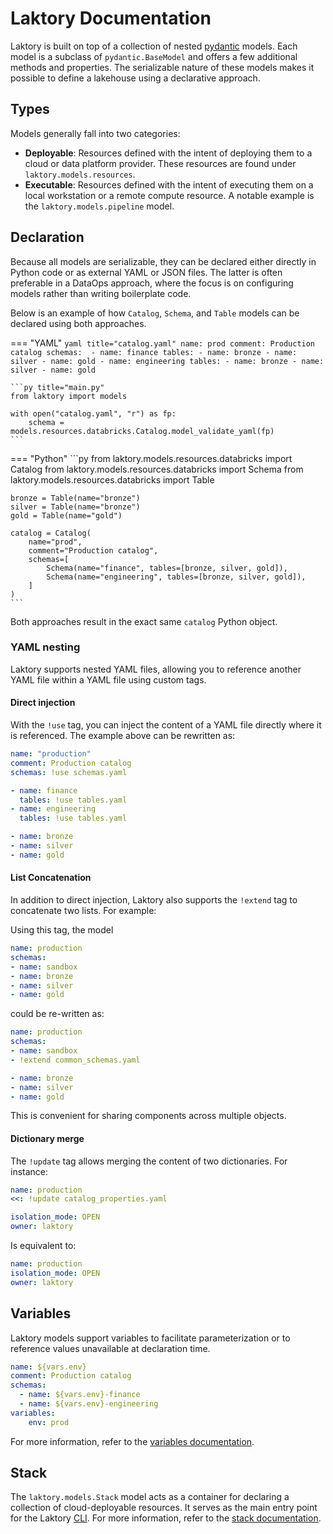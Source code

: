 # Laktory Documentation

Laktory is built on top of a collection of nested [pydantic](https://docs.pydantic.dev/latest/concepts/models/) models. 
Each model is a subclass of `pydantic.BaseModel` and offers a few additional methods and properties. 
The serializable nature of these models makes it possible to define a lakehouse using a declarative approach.

## Types
Models generally fall into two categories:

- **Deployable**: Resources defined with the intent of deploying them to a cloud or data platform provider. These resources are found under `laktory.models.resources`.
- **Executable**: Resources defined with the intent of executing them on a local workstation or a remote compute resource. A notable example is the `laktory.models.pipeline` model.

## Declaration
Because all models are serializable, they can be declared either directly in Python code or as external YAML or JSON files.
The latter is often preferable in a DataOps approach, where the focus is on configuring models rather than writing boilerplate code.

Below is an example of how `Catalog`, `Schema`, and `Table` models can be declared using both approaches.


=== "YAML"
    ```yaml title="catalog.yaml"
    name: prod
    comment: Production catalog
    schemas: 
      - name: finance
        tables:
          - name: bronze
          - name: silver
          - name: gold
      - name: engineering
        tables:
          - name: bronze
          - name: silver
          - name: gold
    ```
    
    ```py title="main.py"
    from laktory import models
    
    with open("catalog.yaml", "r") as fp:
        schema = models.resources.databricks.Catalog.model_validate_yaml(fp)
    ```

=== "Python"
    ```py
    from laktory.models.resources.databricks import Catalog
    from laktory.models.resources.databricks import Schema
    from laktory.models.resources.databricks import Table
    
    bronze = Table(name="bronze")
    silver = Table(name="bronze")
    gold = Table(name="gold")
    
    catalog = Catalog(
        name="prod",
        comment="Production catalog",
        schemas=[
            Schema(name="finance", tables=[bronze, silver, gold]),
            Schema(name="engineering", tables=[bronze, silver, gold]),
        ]
    )
    ```

Both approaches result in the exact same `catalog` Python object.


### YAML nesting
Laktory supports nested YAML files, allowing you to reference another YAML file within a YAML file using custom tags.

#### Direct injection
With the `!use` tag, you can inject the content of a YAML file directly where it is referenced. The example above can be
rewritten as:

```yaml title="catalog.yaml"
name: "production"
comment: Production catalog
schemas: !use schemas.yaml
```

```yaml title="schemas.yaml"
- name: finance
  tables: !use tables.yaml
- name: engineering
  tables: !use tables.yaml
```

```yaml title="tables.yaml"
- name: bronze
- name: silver
- name: gold
```

#### List Concatenation
In addition to direct injection, Laktory also supports the `!extend` tag to concatenate two lists. For example:

Using this tag, the model
```yaml title="catalog.yaml"
name: production
schemas:
- name: sandbox
- name: bronze
- name: silver
- name: gold
```

could be re-written as:
```yaml title="catalog.yaml"
name: production
schemas:
- name: sandbox
- !extend common_schemas.yaml 
```

```yaml title="common_schemas.yaml"
- name: bronze
- name: silver
- name: gold
```
This is convenient for sharing components across multiple objects.

#### Dictionary merge
The `!update` tag allows merging the content of two dictionaries. For instance:

```yaml title="catalog.yaml"
name: production
<<: !update catalog_properties.yaml
```

```yaml title="catalog_properties.yaml"
isolation_mode: OPEN
owner: laktory
```

Is equivalent to:
```yaml title="catalog.yaml"
name: production
isolation_mode: OPEN
owner: laktory
```

## Variables
Laktory models support variables to facilitate parameterization or to reference values unavailable at declaration time.

```yaml title="catalog.yaml"
name: ${vars.env}
comment: Production catalog
schemas: 
  - name: ${vars.env}-finance
  - name: ${vars.env}-engineering
variables:
    env: prod
```

For more information, refer to the [variables documentation](variables.md).

## Stack
The `laktory.models.Stack` model acts as a container for declaring a collection of cloud-deployable resources. It serves as the main entry point for the Laktory [CLI](cli.md). For
more information, refer to the [stack documentation](stack.md).